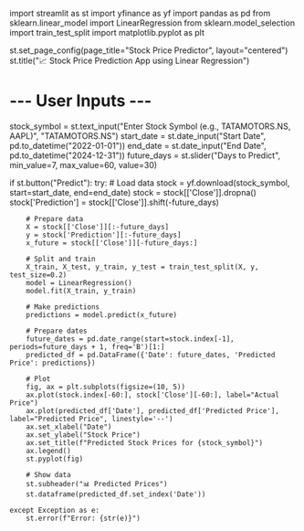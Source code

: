 import streamlit as st
import yfinance as yf
import pandas as pd
from sklearn.linear_model import LinearRegression
from sklearn.model_selection import train_test_split
import matplotlib.pyplot as plt

st.set_page_config(page_title="Stock Price Predictor", layout="centered")
st.title("📈 Stock Price Prediction App using Linear Regression")

# --- User Inputs ---
stock_symbol = st.text_input("Enter Stock Symbol (e.g., TATAMOTORS.NS, AAPL)", "TATAMOTORS.NS")
start_date = st.date_input("Start Date", pd.to_datetime("2022-01-01"))
end_date = st.date_input("End Date", pd.to_datetime("2024-12-31"))
future_days = st.slider("Days to Predict", min_value=7, max_value=60, value=30)

if st.button("Predict"):
    try:
        # Load data
        stock = yf.download(stock_symbol, start=start_date, end=end_date)
        stock = stock[['Close']].dropna()
        stock['Prediction'] = stock[['Close']].shift(-future_days)

        # Prepare data
        X = stock[['Close']][:-future_days]
        y = stock['Prediction'][:-future_days]
        x_future = stock[['Close']][-future_days:]

        # Split and train
        X_train, X_test, y_train, y_test = train_test_split(X, y, test_size=0.2)
        model = LinearRegression()
        model.fit(X_train, y_train)

        # Make predictions
        predictions = model.predict(x_future)

        # Prepare dates
        future_dates = pd.date_range(start=stock.index[-1], periods=future_days + 1, freq='B')[1:]
        predicted_df = pd.DataFrame({'Date': future_dates, 'Predicted Price': predictions})

        # Plot
        fig, ax = plt.subplots(figsize=(10, 5))
        ax.plot(stock.index[-60:], stock['Close'][-60:], label="Actual Price")
        ax.plot(predicted_df['Date'], predicted_df['Predicted Price'], label="Predicted Price", linestyle='--')
        ax.set_xlabel("Date")
        ax.set_ylabel("Stock Price")
        ax.set_title(f"Predicted Stock Prices for {stock_symbol}")
        ax.legend()
        st.pyplot(fig)

        # Show data
        st.subheader("📊 Predicted Prices")
        st.dataframe(predicted_df.set_index('Date'))

    except Exception as e:
        st.error(f"Error: {str(e)}")
